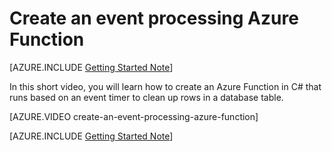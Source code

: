 <properties
   pageTitle="Create an event processing function | Microsoft Azure"
   description="Use Azure Functions to build your first function in less than two minutes."
   services="azure-functions"
   documentationCenter="na"
   authors="ggailey777"
   manager="erikre"
   editor=""
   tags=""
   />

<tags
   ms.service="functions"
   ms.devlang="multiple"
   ms.topic="get-started-article"
   ms.tgt_pltfrm="multiple"
   ms.workload="na"
   ms.date="03/14/2016"
   ms.author="glenga"/>
   
# Create an event processing Azure Function

[AZURE.INCLUDE [Getting Started Note](../../includes/functions-getting-started.md)]

In this short video, you will learn how to create an Azure Function in C# that runs based on an event timer to clean up rows in a database table.

[AZURE.VIDEO create-an-event-processing-azure-function]
&nbsp;

[AZURE.INCLUDE [Getting Started Note](../../includes/functions-get-help.md)]